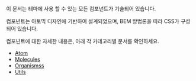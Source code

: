이 문서는 테마에 사용 할 수 있는 모든 컴포넌트가 기술되어 있습니다.

컴포넌트는 아토믹 디자인에 기반하여 설계되었으며, BEM 방법론을 따라 CSS가 구성되어 있습니다.

컴포넌트에 대한 자세한 내용은, 아래 각 카테고리별 문서를 확인하세요.

- [Atom](./atoms.md)
- [Molecules](./molecules.md)
- [Organismss](./organisms.md)
- [Utils](./utils.md)